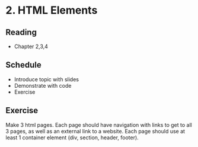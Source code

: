 # 2. HTML Elements

## Reading
- Chapter 2,3,4

## Schedule

- Introduce topic with slides
- Demonstrate with code
- Exercise

## Exercise
Make 3 html pages. Each page should have navigation with links to get to all 3 pages, as well as an external link to a website. Each page should use at least 1 container element (div, section, header, footer).
